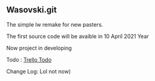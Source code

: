 ## Wasovski.git
The simple lw remake for new pasters.

The first source code will be avaible in 10 April 2021 Year

Now project in developing

Todo :
[Trello Todo](https://trello.com/b/0WHSo9bJ/wasovskigit)

Change Log:
Lol not now)
